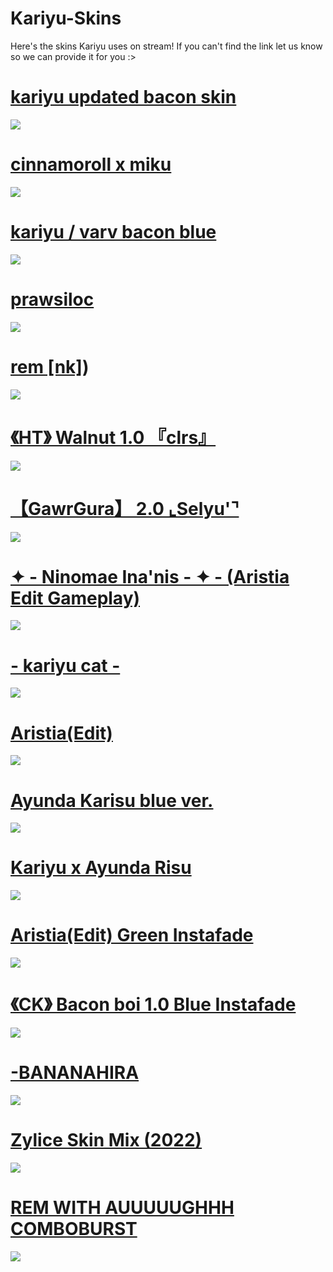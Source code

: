 # Kariyu-Skins
Here's the skins Kariyu uses on stream! If you can't find the link let us know so we can provide it for you :>

# [kariyu updated bacon skin](https://drive.google.com/file/d/1XpC-rgrB0hz3ugoj1N4QbBM7HZjcJF6K/view?usp=sharing)
![](https://i.imgur.com/hM3SCsA.png)

# [cinnamoroll x miku](https://www.reddit.com/r/OsuSkins/comments/x47dp4/hatsune_miku_30_miku_x_cinnamoroll_169_std_only/)
![](https://i.imgur.com/sk5Ymwe.png)

# [kariyu / varv bacon blue](https://drive.google.com/file/d/1j0BT9V_GaujSP17srjx_K14ndGsebJpW/view?usp=sharing)
![](https://i.imgur.com/Na5N2m3.jpg)

# [prawsiloc](https://drive.google.com/file/d/139EFr8cDMwu123MgUe1TZHsL916iQsnx/view?usp=sharing)
![](https://i.imgur.com/hZ09Gzn.jpg)

# [rem [nk]](https://drive.google.com/file/d/1iWhOJTTTWZ6lSBdUmLhdRlYrBCtYDOVA/view))
![](https://i.imgur.com/0HhERku.jpg)

# [《HT》 Walnut 1.0 『clrs』](https://drive.google.com/file/d/1wFuBi7jNxBM_hxiZnL8V833YEKmF-mBK/view?usp=sharing)
![](https://i.imgur.com/CpHxqOJ.png)

# [【GawrGura】 2.0 ⌞Selyu'⌝](https://drive.google.com/file/d/1WG1oPUJSWjdW3HoYvhfWxeRcbhzggG56/view?usp=sharing)
![](https://i.imgur.com/rZoNGI6.png)

# [✦ - Ninomae Ina'nis - ✦ - (Aristia Edit Gameplay)](https://drive.google.com/file/d/1ilNh_0J4LvWIzlkQWBiR0zOUv7c-9Asz/view?usp=sharing)
![](https://i.imgur.com/Upihwph.png)

# [- kariyu cat -](https://drive.google.com/file/d/1N98ftum-w72Frk_S6f-bBdz-dfjEHHqm/view?usp=sharing)
![](https://i.imgur.com/3s00Og8.png)

# [Aristia(Edit)](https://drive.google.com/file/d/1ywj_SDqZDtk1Hw5aj0JZ-nAlezWs7K0I/view?usp=sharing)
![](https://i.imgur.com/cAscJBQ.png)

# [Ayunda Karisu blue ver.](https://drive.google.com/file/d/16Edrv5soy3dAM_I96hsWdmGObH21R3Nr/view?usp=sharing)
![](https://i.imgur.com/QFat1ml.png)

# [Kariyu x Ayunda Risu](https://drive.google.com/file/d/1iCw5c61MsZetJm-c7SJWa9tXCnBsbtUm/view?usp=sharing)
![](https://i.imgur.com/C68U74d.png)

# [Aristia(Edit) Green Instafade](https://drive.google.com/file/d/183miAVOfaG2Lx9KmVoa4Omaoz8_-VA0J/view)
![](https://i.imgur.com/ICCcKci.png)

# [《CK》 Bacon boi 1.0 Blue Instafade](https://drive.google.com/file/d/1EoKNVMIPGFskXAtyU1O4-MIzzUGWKMAG/view)
![](https://i.imgur.com/rQOFLmu.png)

# [-BANANAHIRA](https://drive.google.com/file/d/1M_SB0E-f8JakVPyYTzlefhmM82md3y1-/view)
![](https://i.imgur.com/QbTiksi.png)

# [Zylice Skin Mix (2022)](https://www.dropbox.com/s/jpy51k87ae1intn/Zylice%20Skin%20Mix%20%282022%29.osk?dl=0)
![](https://i.imgur.com/6U4bDTe.png)

# [REM WITH AUUUUUGHHH COMBOBURST](https://drive.google.com/file/d/1KcMnOLP7rGp2KD1yxzAWJAIy7FhJFPB8/view?usp=sharing)
![](https://i.imgur.com/CO6STf2.png)
